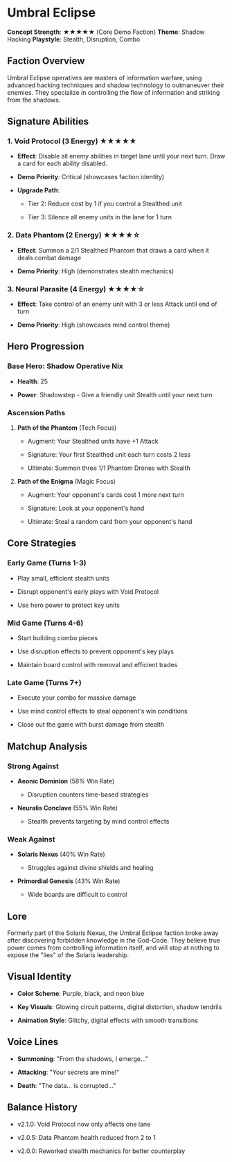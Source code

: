 # Umbral Eclipse

**Concept Strength**: ★★★★★ (Core Demo Faction)
**Theme**: Shadow Hacking
**Playstyle**: Stealth, Disruption, Combo

## Faction Overview

Umbral Eclipse operatives are masters of information warfare, using advanced hacking techniques and shadow technology to outmaneuver their enemies. They specialize in controlling the flow of information and striking from the shadows.

## Signature Abilities

### 1. Void Protocol (3 Energy) ★★★★★

- **Effect**: Disable all enemy abilities in target lane until your next turn. Draw a card for each ability disabled.

- **Demo Priority**: Critical (showcases faction identity)

- **Upgrade Path**:

  - Tier 2: Reduce cost by 1 if you control a Stealthed unit

  - Tier 3: Silence all enemy units in the lane for 1 turn

### 2. Data Phantom (2 Energy) ★★★★☆

- **Effect**: Summon a 2/1 Stealthed Phantom that draws a card when it deals combat damage

- **Demo Priority**: High (demonstrates stealth mechanics)

### 3. Neural Parasite (4 Energy) ★★★★☆

- **Effect**: Take control of an enemy unit with 3 or less Attack until end of turn

- **Demo Priority**: High (showcases mind control theme)

## Hero Progression

### Base Hero: Shadow Operative Nix

- **Health**: 25

- **Power**: Shadowstep - Give a friendly unit Stealth until your next turn

### Ascension Paths

1. **Path of the Phantom** (Tech Focus)

   - Augment: Your Stealthed units have +1 Attack

   - Signature: Your first Stealthed unit each turn costs 2 less

   - Ultimate: Summon three 1/1 Phantom Drones with Stealth

2. **Path of the Enigma** (Magic Focus)

   - Augment: Your opponent's cards cost 1 more next turn

   - Signature: Look at your opponent's hand

   - Ultimate: Steal a random card from your opponent's hand

## Core Strategies

### Early Game (Turns 1-3)

- Play small, efficient stealth units

- Disrupt opponent's early plays with Void Protocol

- Use hero power to protect key units

### Mid Game (Turns 4-6)

- Start building combo pieces

- Use disruption effects to prevent opponent's key plays

- Maintain board control with removal and efficient trades

### Late Game (Turns 7+)

- Execute your combo for massive damage

- Use mind control effects to steal opponent's win conditions

- Close out the game with burst damage from stealth

## Matchup Analysis

### Strong Against

- **Aeonic Dominion** (58% Win Rate)

  - Disruption counters time-based strategies

- **Neuralis Conclave** (55% Win Rate)

  - Stealth prevents targeting by mind control effects

### Weak Against

- **Solaris Nexus** (40% Win Rate)

  - Struggles against divine shields and healing

- **Primordial Genesis** (43% Win Rate)

  - Wide boards are difficult to control

## Lore

Formerly part of the Solaris Nexus, the Umbral Eclipse faction broke away after discovering forbidden knowledge in the God-Code. They believe true power comes from controlling information itself, and will stop at nothing to expose the "lies" of the Solaris leadership.

## Visual Identity

- **Color Scheme**: Purple, black, and neon blue

- **Key Visuals**: Glowing circuit patterns, digital distortion, shadow tendrils

- **Animation Style**: Glitchy, digital effects with smooth transitions

## Voice Lines

- **Summoning**: "From the shadows, I emerge..."

- **Attacking**: "Your secrets are mine!"

- **Death**: "The data... is corrupted..."

## Balance History

- v2.1.0: Void Protocol now only affects one lane

- v2.0.5: Data Phantom health reduced from 2 to 1

- v2.0.0: Reworked stealth mechanics for better counterplay

